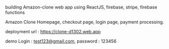 building Amazon-clone web app using ReactJS, firebase, stripe, firebase functions

Amazon Clone Homepage, checkout page, login page, payment processing.

deployment url : https://clone-d1302.web.app

demo Login : test123@gmail.com, password : 123456
